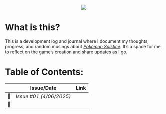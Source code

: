 <p align="center"><img src="https://i.imgur.com/yEHRlqI.png"></p>

# What is this?

This is a development log and journal where I document my thoughts, progress, and random musings about *[Pokémon Solstice](https://emeraldvoid.github.io/pokemon-scrapyard/Pokemon%20Solstice)*. It’s a space for me to reflect on the game’s creation and share updates as I go.

# Table of Contents:

|   | **Issue/Date**          | **Link** |
|---|-------------------------|----------|
| 📗 | *Issue #01 (4/06/2025)* |          |
| 📗 |                         |          |
